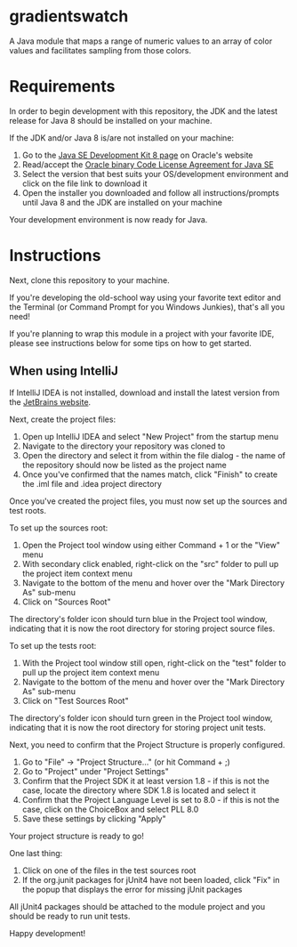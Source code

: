 # gradientswatch

A Java module that maps a range of numeric values to an array of color values and facilitates sampling from those colors.

# Requirements

In order to begin development with this repository, the JDK and the latest release for Java 8 should be installed on your machine.

If the JDK and/or Java 8 is/are not installed on your machine:

1.  Go to the [Java SE Development Kit 8 page](http://www.oracle.com/technetwork/java/javase/downloads/jdk8-downloads-2133151.html) on Oracle's website
2.  Read/accept the [Oracle binary Code License Agreement for Java SE](http://www.oracle.com/technetwork/java/javase/terms/license/index.html)
3.  Select the version that best suits your OS/development environment and click on the file link to download it
4.  Open the installer you downloaded and follow all instructions/prompts until Java 8 and the JDK are installed on your machine

Your development environment is now ready for Java.

# Instructions

Next, clone this repository to your machine.

If you're developing the old-school way using your favorite text editor and the Terminal (or Command Prompt for you Windows Junkies), that's all you need!

If you're planning to wrap this module in a project with your favorite IDE, please see instructions below for some tips on how to get started.

## When using IntelliJ

If IntelliJ IDEA is not installed, download and install the latest version from the [JetBrains website](https://www.jetbrains.com/idea/).

Next, create the project files:

1.  Open up IntelliJ IDEA and select "New Project" from the startup menu
2.  Navigate to the directory your repository was cloned to
3.  Open the directory and select it from within the file dialog - the name of the repository should now be listed as the project name
4.  Once you've confirmed that the names match, click "Finish" to create the .iml file and .idea project directory

Once you've created the project files, you must now set up the sources and test roots.

To set up the sources root:

1.  Open the Project tool window using either Command + 1 or the "View" menu
2.  With secondary click enabled, right-click on the "src" folder to pull up the project item context menu
3.  Navigate to the bottom of the menu and hover over the "Mark Directory As" sub-menu
4.  Click on "Sources Root"

The directory's folder icon should turn blue in the Project tool window, indicating that it is now the root directory for storing project source files.

To set up the tests root:

1.  With the Project tool window still open, right-click on the "test" folder to pull up the project item context menu
2.  Navigate to the bottom of the menu and hover over the "Mark Directory As" sub-menu
3.  Click on "Test Sources Root"

The directory's folder icon should turn green in the Project tool window, indicating that it is now the root directory for storing project unit tests.

Next, you need to confirm that the Project Structure is properly configured.

1.  Go to "File" -> "Project Structure..." (or hit Command + ;)
2.  Go to "Project" under "Project Settings"
3.  Confirm that the Project SDK it at least version 1.8 - if this is not the case, locate the directory where SDK 1.8 is located and select it
4.  Confirm that the Project Language Level is set to 8.0 - if this is not the case, click on the ChoiceBox and select PLL 8.0
5.  Save these settings by clicking "Apply"

Your project structure is ready to go!

One last thing:

1.  Click on one of the files in the test sources root
2.  If the org.junit packages for jUnit4 have not been loaded, click "Fix" in the popup that displays the error for missing jUnit packages

All jUnit4 packages should be attached to the module project and you should be ready to run unit tests.

Happy development!
